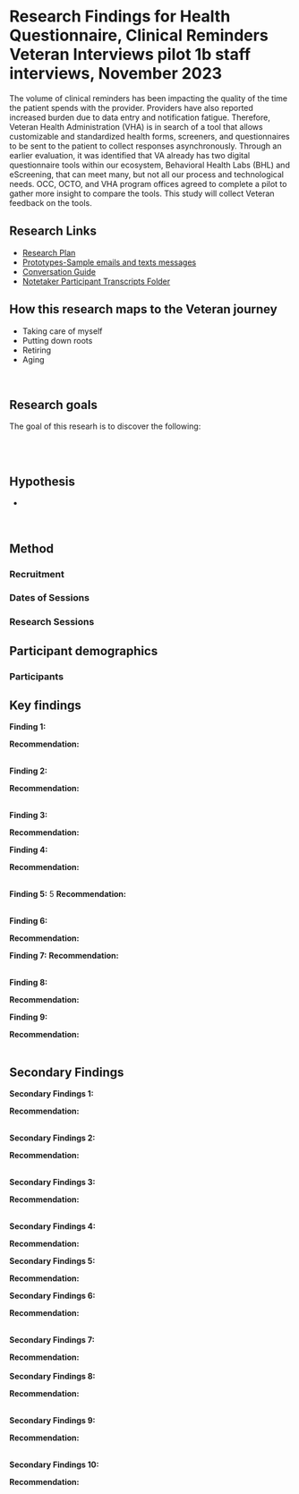 # Research Findings for Health Questionnaire, Clinical Reminders Veteran Interviews pilot 1b staff interviews, November 2023
The volume of clinical reminders has been impacting the quality of the time the patient spends with the provider. Providers have also reported increased burden due to data entry and notification fatigue. Therefore, Veteran Health Administration (VHA) is in search of a tool that allows customizable and standardized health forms, screeners, and questionnaires to be sent to the patient to collect responses asynchronously. Through an earlier evaluation, it was identified that VA already has two digital questionnaire tools within our ecosystem, Behavioral Health Labs (BHL) and eScreening, that can meet many, but not all our process and technological needs. OCC, OCTO, and VHA program offices agreed to complete a pilot to gather more insight to compare the tools. This study will collect Veteran feedback on the tools.



## Research Links
- [Research Plan]()
- [Prototypes-Sample emails and texts messages]()
- [Conversation Guide]()
- [Notetaker Participant Transcripts Folder]()


## How this research maps to the Veteran journey
- Taking care of myself
- Putting down roots
- Retiring
- Aging
   <br> 
 <br>

## Research goals
The goal of this researh is to discover the following:

   <br> 
 <br>
 
## Hypothesis
-
   <br> 
 <br>

## Method
 
### Recruitment

 

### Dates of Sessions 


 
### Research Sessions


## Participant demographics
 
### Participants 


## Key findings

**Finding 1:**
       
**Recommendation:**
  <br> 
 <br>

**Finding 2:**

**Recommendation:** 
  <br> 
 <br>

**Finding 3:** 

**Recommendation:** 
 <br>
 
**Finding 4:** 

**Recommendation:**
       <br> 
 <br>

**Finding 5:** 5
**Recommendation:** 
  <br> 
 <br>

**Finding 6:**

**Recommendation:** 
 <br>
 
**Finding 7:** 
**Recommendation:** 
 <br> 
 <br>

**Finding 8:**

**Recommendation:** 
 <br>
 
**Finding 9:** 


**Recommendation:** 
 <br> 
 <br>

## Secondary Findings

**Secondary Findings 1:**
 
**Recommendation:** 
 <br> 
 <br>
 
**Secondary Findings 2:**


>

**Recommendation:** 
 <br> 
 <br>

**Secondary Findings 3:** 


**Recommendation:**
 <br> 
 <br>

**Secondary Findings 4:**


**Recommendation:**
 <br>

**Secondary Findings 5:**


**Recommendation:**
 <br>
 
**Secondary Findings 6:** 

**Recommendation:** 
 <br> 
 <br>
 
**Secondary Findings 7:**

**Recommendation:** 
 <br> 
 <br>
**Secondary Findings 8:**

**Recommendation:** 
 <br> 
 <br>
 
**Secondary Findings 9:** 



**Recommendation:** 
 <br> 
 <br>

**Secondary Findings 10:**  

**Recommendation:** 

 <br> 
 <br>
